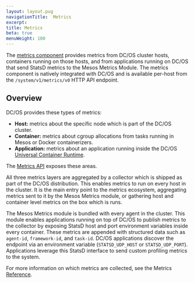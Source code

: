 ```yaml
---
layout: layout.pug
navigationTitle:  Metrics
excerpt:
title: Metrics
beta: true
menuWeight: 100
---
```


The [metrics component](/1.9/overview/architecture/components/#dcos-metrics) provides metrics from DC/OS cluster hosts, containers running on those hosts, and from applications running on DC/OS that send StatsD metrics to the Mesos Metrics Module. The metrics component is natively integrated with DC/OS and is available per-host from the `/system/v1/metrics/v0` HTTP API endpoint.

## Overview
DC/OS provides these types of metrics: 

  * **Host:** metrics about the specific node which is part of the DC/OS cluster. 
  * **Container:** metrics about cgroup allocations from tasks running in Mesos or Docker containerizers. 
  * **Application:** metrics about an application running inside the DC/OS [Universal Container Runtime](/1.9/deploying-services/containerizers/ucr/).

The [Metrics API](/1.9/metrics/metrics-api/) exposes these areas. 

All three metrics layers are aggregated by a collector which is shipped as part of the DC/OS distribution. This enables metrics to run on every host in the cluster. It is the main entry point to the metrics ecosystem, aggregating metrics sent to it by the Mesos Metrics module, or gathering host and container level metrics on the box which is runs. 

The Mesos Metrics module is bundled with every agent in the cluster. This module enables applications running on top of DC/OS to publish metrics to the collector by exposing StatsD host and port environment variables inside every container. These metrics are appended with structured data such as `agent-id`, `framework-id`, and `task-id`. DC/OS applications discover the endpoint via an environment variable (`STATSD_UDP_HOST` or `STATSD_UDP_PORT`). Applications leverage this StatsD interface to send custom profiling metrics to the system.

For more information on which metrics are collected, see the Metrics [Reference](/1.9/metrics/reference/).
